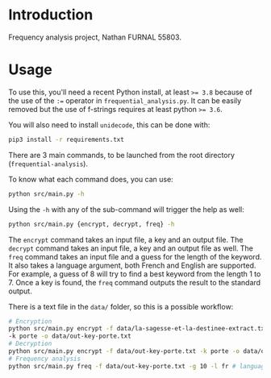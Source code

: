 # Introduction

Frequency analysis project, Nathan FURNAL 55803.

# Usage

To use this, you'll need a recent Python install, at least `>= 3.8` because of
the use of the `:=` operator in `frequential_analysis.py`. It can be easily
removed but the use of f-strings requires at least python `>= 3.6`.

You will also need to install `unidecode`, this can be done with:

```sh
pip3 install -r requirements.txt
```

There are 3 main commands, to be launched from the root directory
(`frequential-analysis`).

To know what each command does, you can use:

```sh
python src/main.py -h
```

Using the `-h` with any of the sub-command will trigger the help as well:

```sh
python src/main.py {encrypt, decrypt, freq} -h
```

The `encrypt` command takes an input file, a key and an output file. The
`decrypt` command takes an input file, a key and an output file as well. The
`freq` command takes an input file and a guess for the length of the keyword. It
also takes a language argument, both French and English are supported. For
example, a guess of 8 will try to find a best keyword from the length 1
to 7. Once a key is found, the `freq` command outputs the result to the standard
output.

There is a text file in the `data/` folder, so this is a possible workflow:

```sh
# Encryption
python src/main.py encrypt -f data/la-sagesse-et-la-destinee-extract.txt
-k porte -o data/out-key-porte.txt
# Decryption
python src/main.py encrypt -f data/out-key-porte.txt -k porte -o data/out-key-porte-deciphered.txt
# Frequency analysis
python src/main.py freq -f data/out-key-porte.txt -g 10 -l fr # language is French
```
